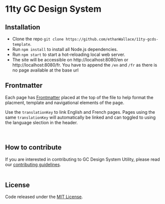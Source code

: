# 11ty GC Design System

## Installation

- Clone the repo `git clone https://github.com/ethanWallace/11ty-gcds-template`.
- Run `npm install` to install all Node.js dependencies.
- Run `npm start` to start a hot-reloading local web server.
- The site will be accessible on http://localhost:8080/en or http://localhost:8080/fr. You have to append the `/en` and `/fr` as there is no page available at the base url
  <br/>

## Frontmatter

Each page has [Frontmatter](https://www.scribendi.com/academy/articles/front_matter.en.html#:~:text=Front%20matter%20is%20the%20first,a%20preface%2C%20and%20much%20more.) placed at the top of the file to help format the placment, template and navigational elements of the page.

Use the `translationKey` to link English and French pages. Pages using the same `translationKey` will automatically be linked and can toggled to using the language slection in the header.

<br/>

## How to contribute

If you are interested in contributing to GC Design System Utility, please read our [contributing guidelines](https://github.com/ethanWallace/11ty-gcds-template/blob/main/CONTRIBUTING.md).
<br/>
<br/>

## License

Code released under the [MIT License](https://github.com/ethanWallace/11ty-gcds-template/blob/main/LICENSE).
